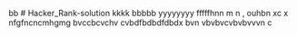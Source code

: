bb # Hacker_Rank-solution
kkkk
bbbbb
yyyyyyyy
fffffhnn
m n ,
ouhbn 
xc x 
nfgfncncmhgmg
bvccbcvchv
cvbdfbdbdfdbdx
bvn vbvbvcvbvbvvvn
c
